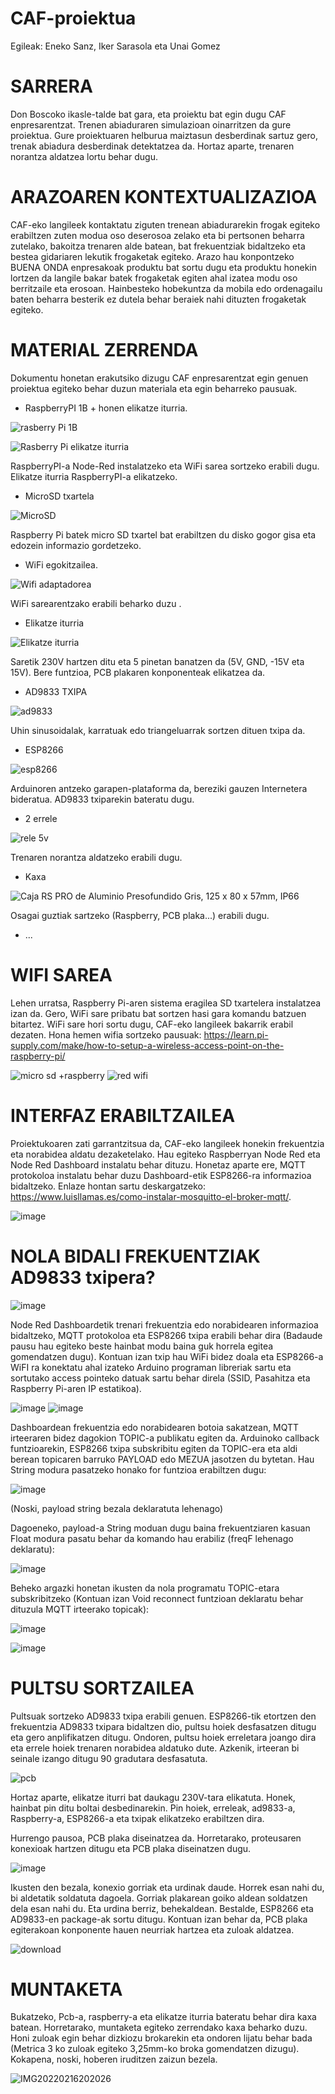 # CAF-proiektua

Egileak: Eneko Sanz, Iker Sarasola eta Unai Gomez

# SARRERA

Don Boscoko ikasle-talde bat gara, eta proiektu bat egin dugu CAF enpresarentzat. Trenen abiaduraren simulazioan oinarritzen da gure proiektua. Gure proiektuaren helburua maiztasun desberdinak sartuz gero, trenak abiadura desberdinak detektatzea da. Hortaz aparte, trenaren norantza aldatzea lortu behar dugu.

# ARAZOAREN KONTEXTUALIZAZIOA

CAF-eko langileek kontaktatu ziguten trenean abiadurarekin frogak egiteko erabiltzen zuten  modua oso deserosoa zelako eta bi pertsonen beharra zutelako, bakoitza trenaren alde batean, bat frekuentziak bidaltzeko eta bestea gidariaren lekutik frogaketak egiteko. 
Arazo hau konpontzeko BUENA ONDA enpresakoak produktu bat sortu dugu eta produktu honekin lortzen da langile bakar batek frogaketak egiten ahal izatea modu oso berritzaile eta erosoan. Hainbesteko hobekuntza da mobila edo ordenagailu baten beharra besterik ez dutela behar beraiek nahi dituzten frogaketak egiteko. 


# MATERIAL ZERRENDA

Dokumentu honetan erakutsiko dizugu CAF enpresarentzat egin genuen proiektua egiteko behar duzun materiala eta egin beharreko pausuak.

-  RaspberryPI  1B +  honen elikatze iturria.

![rasberry Pi 1B](https://user-images.githubusercontent.com/98529068/154254936-fa040963-2bd5-4787-af55-68eb37bb5bb6.jpg)

![Rasberry Pi elikatze iturria](https://user-images.githubusercontent.com/98529068/154255028-2c7a8f42-36ed-4f33-8595-8bfd65c25953.jpg)

RaspberryPI-a  Node-Red instalatzeko  eta WiFi sarea sortzeko erabili dugu.
Elikatze iturria RaspberryPI-a elikatzeko.

- MicroSD txartela

![MicroSD](https://user-images.githubusercontent.com/98529068/154263610-81146313-2e14-4e58-b6af-fd639c224e4d.jpg)

Raspberry Pi batek micro SD txartel bat erabiltzen du disko gogor gisa eta edozein informazio gordetzeko.

- WiFi egokitzailea.

![Wifi adaptadorea](https://user-images.githubusercontent.com/98529068/154264082-ebc42ccc-f5ba-4549-8943-bc583af4821e.jpg)

WiFi sarearentzako erabili beharko duzu .

- Elikatze iturria

![Elikatze iturria](https://user-images.githubusercontent.com/98529068/154264595-50a81ad8-21b3-4333-a89b-4aefba5bc885.jpg)

Saretik 230V hartzen ditu eta 5 pinetan banatzen da (5V, GND, -15V eta 15V). Bere funtzioa, PCB plakaren konponenteak elikatzea da.

- AD9833 TXIPA

![ad9833](https://user-images.githubusercontent.com/98529068/154265437-8c7ac05a-d526-4afa-a6f5-c48bfb1cd1b8.jpg)

Uhin sinusoidalak, karratuak edo triangeluarrak sortzen dituen txipa da.

- ESP8266

![esp8266](https://user-images.githubusercontent.com/98529068/154266413-6cf8d5e4-c382-42ca-9f1c-6111e0489eaf.jpg)

Arduinoren antzeko garapen-plataforma da, bereziki gauzen Internetera bideratua. AD9833 txiparekin bateratu dugu.

- 2 errele

![rele 5v](https://user-images.githubusercontent.com/98529068/154269593-ec46f5e9-4ca5-4766-8370-a7afacfd7685.jpg)

Trenaren norantza aldatzeko erabili dugu.

- Kaxa

![Caja RS PRO de Aluminio Presofundido Gris, 125 x 80 x 57mm, IP66](https://user-images.githubusercontent.com/98529068/154273826-e4f98575-cc76-4c9b-b829-b4e8fd0789db.jpg)

Osagai guztiak sartzeko (Raspberry, PCB plaka...) erabili dugu.

- ...
 

# WIFI SAREA

 Lehen urratsa, Raspberry Pi-aren sistema eragilea SD txartelera instalatzea izan da. Gero, WiFi sare pribatu bat sortzen hasi gara komandu batzuen bitartez. WiFi sare hori sortu dugu, CAF-eko langileek bakarrik erabil dezaten.
 Hona hemen wifia sortzeko pausuak: https://learn.pi-supply.com/make/how-to-setup-a-wireless-access-point-on-the-raspberry-pi/

![micro sd +raspberry](https://user-images.githubusercontent.com/98529068/154331566-b8e9e13b-ecae-4901-88dd-c0db344f4cce.jpg)
![red wifi](https://user-images.githubusercontent.com/98529068/154333900-24a9c113-6050-4f6f-bd6f-ba7cc01e4186.png)

# INTERFAZ ERABILTZAILEA

Proiektukoaren zati garrantzitsua da, CAF-eko langileek honekin frekuentzia eta norabidea aldatu dezaketelako. Hau egiteko Raspberryan Node Red eta Node Red Dashboard instalatu behar dituzu.
Honetaz aparte ere, MQTT protokoloa instalatu behar duzu Dashboard-etik ESP8266-ra informazioa bidaltzeko. Enlaze hontan sartu deskargatzeko: https://www.luisllamas.es/como-instalar-mosquitto-el-broker-mqtt/.

![image](https://user-images.githubusercontent.com/96518844/154533880-6dac939a-9b4b-4e4b-950d-050008bc9168.png)


# NOLA BIDALI FREKUENTZIAK AD9833 txipera?

![image](https://user-images.githubusercontent.com/96518844/154534203-f6a3d59a-d37a-459e-aa68-7e4d10d3bb24.png)


Node Red Dashboardetik trenari frekuentzia edo norabidearen informazioa bidaltzeko, MQTT protokoloa eta ESP8266 txipa erabili behar dira (Badaude pausu hau egiteko beste hainbat modu baina guk horrela egitea gomendatzen dugu). Kontuan izan txip hau WiFi bidez doala eta ESP8266-a WiFI ra konektatu ahal izateko Arduino programan libreriak sartu eta sortutako access pointeko datuak sartu behar direla (SSID, Pasahitza eta Raspberry Pi-aren IP estatikoa).


![image](https://user-images.githubusercontent.com/96518844/154539431-b9baa7c8-2d1f-4645-96bf-9c5e2230dec0.png)                       ![image](https://user-images.githubusercontent.com/96518844/154539735-9f5c4d49-3eed-418e-b2af-9d08b99cedc4.png)




Dashboardean frekuentzia edo norabidearen botoia sakatzean, MQTT irteeraren bidez dagokion TOPIC-a publikatu egiten da. Arduinoko callback funtzioarekin, ESP8266 txipa subskribitu egiten da TOPIC-era eta aldi berean topicaren barruko PAYLOAD edo MEZUA jasotzen du bytetan. Hau String modura pasatzeko honako for funtzioa erabiltzen dugu: 

![image](https://user-images.githubusercontent.com/96518844/154540684-2d904043-2bef-42a4-a093-82635df3ec1f.png)

(Noski, payload string bezala deklaratuta lehenago)

Dagoeneko, payload-a String moduan dugu baina frekuentziaren kasuan Float modura pasatu behar da komando hau erabiliz (freqF lehenago deklaratu):

![image](https://user-images.githubusercontent.com/96518844/154541396-1b888e1b-3557-4f1c-a3bc-62d567364bad.png)


Beheko argazki honetan ikusten da nola programatu TOPIC-etara subskribitzeko (Kontuan izan Void reconnect funtzioan deklaratu behar dituzula MQTT irteerako topicak):

![image](https://user-images.githubusercontent.com/96518844/154534766-449f8332-7b4b-4f22-bfb1-8c2420bae349.png)

![image](https://user-images.githubusercontent.com/96518844/154542746-8c77c28e-3ca6-4035-a816-a07881ea50be.png)


# PULTSU SORTZAILEA

Pultsuak sortzeko AD9833 txipa erabili genuen. ESP8266-tik etortzen den frekuentzia AD9833 txipara bidaltzen dio, pultsu hoiek desfasatzen ditugu eta gero anplifikatzen ditugu. Ondoren, pultsu hoiek erreletara joango dira eta errele hoiek trenaren norabidea aldatuko dute. Azkenik, irteeran bi seinale izango ditugu 90 gradutara desfasatuta. 

![pcb](https://user-images.githubusercontent.com/98529068/154375899-683e6553-bf27-47da-b571-0c5b25836328.PNG)

Hortaz aparte, elikatze iturri bat daukagu 230V-tara elikatuta. Honek, hainbat pin ditu boltai desbedinarekin. Pin hoiek, erreleak, ad9833-a, Raspberry-a, ESP8266-a eta txipak elikatzeko erabiltzen dira.

Hurrengo pausoa, PCB plaka diseinatzea da. Horretarako, proteusaren konexioak hartzen ditugu eta PCB plaka diseinatzen dugu. 

![image](https://user-images.githubusercontent.com/98529068/154376587-ba6952da-8f41-4791-952c-212b02bd5442.png)

Ikusten den bezala, konexio gorriak eta urdinak daude. Horrek esan nahi du, bi aldetatik soldatuta dagoela. Gorriak plakarean goiko aldean soldatzen dela esan nahi du. Eta urdina berriz, behekaldean. Bestalde, ESP8266 eta AD9833-en package-ak sortu ditugu. Kontuan izan behar da, PCB plaka egiterakoan konponente hauen neurriak hartzea eta zuloak aldatzea.

![download](https://user-images.githubusercontent.com/98529068/154375749-ff506a88-9464-46df-948a-976cf8cb3a05.jpg)

# MUNTAKETA

Bukatzeko, Pcb-a, raspberry-a eta elikatze iturria bateratu behar dira kaxa batean. Horretarako, muntaketa egiteko zerrendako kaxa beharko duzu. Honi zuloak egin behar dizkiozu brokarekin eta ondoren lijatu behar bada (Metrica 3 ko zuloak egiteko 3,25mm-ko broka gomendatzen dizugu). Kokapena, noski, hoberen iruditzen zaizun bezela. 

![IMG20220216202026](https://user-images.githubusercontent.com/96518844/154363062-49a24bb2-a8ce-4e14-9180-f6db8bbae1b5.jpg)

